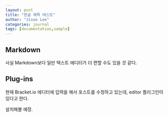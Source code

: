 ```yaml
---
layout: post
title: "한글 제목 테스트"
author: "Jisoo Lee"
categories: journal
tags: [documentation,sample]
---
```


## Markdown

사실 Markdown보다 일반 텍스트 에디터가 더 편할 수도 있을 것 같다. 

## Plug-ins

현재 Bracket.io 에디터에 입력을 해서 포스트를 수정하고 있는데, editor 플러그인이 있다고 한다.

설치해볼 예정.